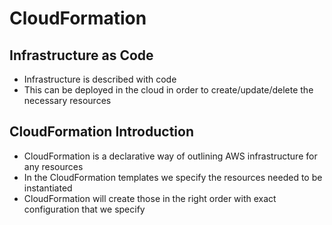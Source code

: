 # CloudFormation

## Infrastructure as Code

- Infrastructure is described with code
- This can be deployed in the cloud in order to create/update/delete the necessary resources

## CloudFormation Introduction

- CloudFormation is a declarative way of outlining AWS infrastructure for any resources
- In the CloudFormation templates we specify the resources needed to be instantiated
- CloudFormation will create those in the right order with exact configuration that we specify
